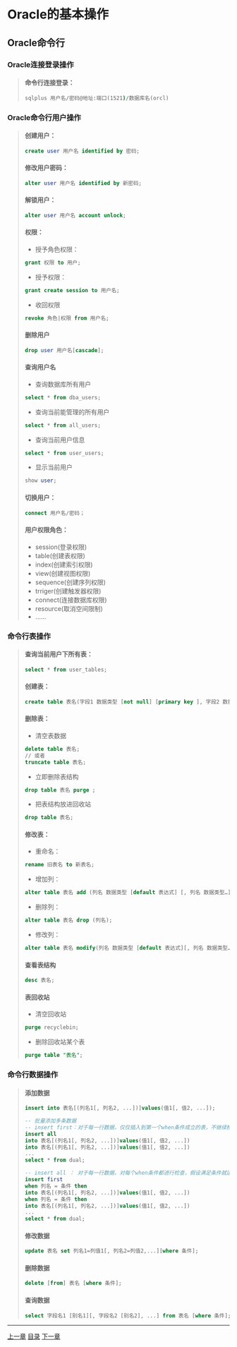 # Oracle的基本操作

## Oracle命令行

### Oracle连接登录操作

> #### 命令行连接登录：
>
> ```cmd
> sqlplus 用户名/密码@地址:端口(1521)/数据库名(orcl)
> ```

### Oracle命令行用户操作

> #### 创建用户：
>
> ```SQL
> create user 用户名 identified by 密码;
> ```
>
> #### 修改用户密码：
>
> ```SQL
> alter user 用户名 identified by 新密码;
> ```
>
> #### 解锁用户：
>
> ```SQL
> alter user 用户名 account unlock;
> ```
>
> #### 权限：
>
> + 授予角色权限：
>
> ```SQL
> grant 权限 to 用户;
> ```
>
> + 授予权限：
>
> ```SQL
> grant create session to 用户名;
> ```
>
> + 收回权限
>
> ```SQL
> revoke 角色|权限 from 用户名;
> ```
>
> #### 删除用户
>
> ```SQL
> drop user 用户名[cascade];
> ```
>
> #### 查询用户名
>
> + 查询数据库所有用户
>
> ```SQL
> select * from dba_users;
> ```
>
> + 查询当前能管理的所有用户
>
> ```SQL
> select * from all_users;
> ```
>
> + 查询当前用户信息
>
> ```SQL
> select * from user_users;
>
> ```
>
> + 显示当前用户
>
> ```SQL
> show user;
> ```
>
> #### 切换用户：
>
> ```SQL
> connect 用户名/密码；
> ```
>
> #### 用户权限角色：
>
> + session(登录权限)
> + table(创建表权限)
> + index(创建索引权限)
> + view(创建视图权限)
> + sequence(创建序列权限)
> + trriger(创建触发器权限)
> + connect(连接数据库权限)
> + resource(取消空间限制)
> + ......

### 命令行表操作

> #### 查询当前用户下所有表：
>
> ```SQL
> select * from user_tables;
> ```
>
> #### 创建表：
>
> ```SQL
> create table 表名(字段1 数据类型 [not null] [primary key ], 字段2 数据类型 [not null], ...)
> ```
>
> #### 删除表：
>
> + 清空表数据
>
> ```SQL
> delete table 表名;
> // 或者
> truncate table 表名;
> ```
>
> + 立即删除表结构
>
> ```SQL
> drop table 表名 purge ;
> ```
>
> + 把表结构放进回收站
>
> ```SQL
> drop table 表名;
> ```
>
> #### 修改表：
>
> + 重命名：
>
> ```SQL
> rename 旧表名 to 新表名;
> ```
>
> + 增加列：
>
> ```SQL
> alter table 表名 add (列名 数据类型 [default 表达式] [, 列名 数据类型…])
> ```
>
> + 删除列：
>
> ```SQL
> alter table 表名 drop (列名);
> ```
>
> + 修改列：
>
> ```SQL
> alter table 表名 modify(列名 数据类型 [default 表达式][, 列名 数据类型…])
> ```
>
> #### 查看表结构
>
> ```SQL
> desc 表名;
> ```
>
> #### 表回收站
>
> + 清空回收站
>
> ```SQL
> purge recyclebin;
> ```
>
> + 删除回收站某个表
>
> ```SQL
> purge table "表名";
> ```
>

### 命令行数据操作

> #### 添加数据
>
> ```SQL
> insert into 表名[(列名1[, 列名2, ...])]values(值1[, 值2, ...]);
>
> -- 批量添加多条数据
> -- insert first：对于每一行数据，仅仅插入到第一个when条件成立的表，不继续检查其它条件。
> insert all
> into 表名[(列名1[, 列名2, ...])]values(值1[, 值2, ...])
> into 表名[(列名1[, 列名2, ...])]values(值1[, 值2, ...])
> ...
> select * from dual;
>
> -- insert all ： 对于每一行数据，对每个when条件都进行检查，假设满足条件就运行插入操作。
> insert first
> when 列名 = 条件 then
> into 表名[(列名1[, 列名2, ...])]values(值1[, 值2, ...])
> when 列名 = 条件 then
> into 表名[(列名1[, 列名2, ...])]values(值1[, 值2, ...])
> ...
> select * from dual;
> ```
>
> #### 修改数据
>
> ```SQL
> update 表名 set 列名1=列值1[, 列名2=列值2,...][where 条件];
> ```
>
> #### 删除数据
>
> ```SQL
> delete [from] 表名 [where 条件];
> ```
>
> #### 查询数据
>
> ```SQL
> select 字段名1 [别名1][, 字段名2 [别名2], ...] from 表名 [where 条件];
> ```

---
[上一章](Day25.md) [目录](SUMMARY.md) [下一章](Day27.md)